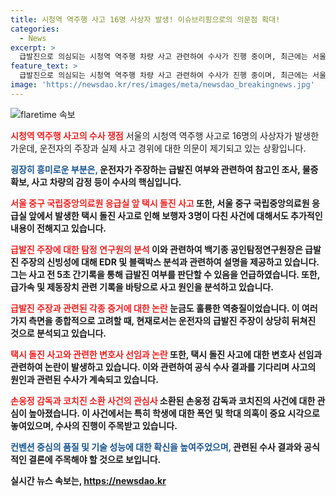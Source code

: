 ```yaml
---
title: 시청역 역주행 사고 16명 사상자 발생! 이슈브리핑으로의 의문점 확대!
categories:
  - News
excerpt: >
  급발진으로 의심되는 시청역 역주행 차량 사고 관련하여 수사가 진행 중이며, 최근에는 서울 중구에서 택시가 보행자를 들이받는 사고가 발생했다는 신고가 들어왔습니다. 부상자가 있고 경찰은 정확한 사고 원인을 조사 중입니다. 이에 대한 브리핑에서 급발진 여부와 관련된 주요 쟁점을 확인 중이며, EDR 등의 사고 기록장치를 통해 사고의 원인을 파악하고 있습니다. 만약에 대화 녹음이 있다면, 이 역시 사고에 대한 필요한 정보를 제공할 것으로 예상됩니다. 또한, 현재 손웅정 감독과 코치진이 아동학대 의심으로 검찰에 소환조사를 받고 있는 상황입니다.
feature_text: >
  급발진으로 의심되는 시청역 역주행 차량 사고 관련하여 수사가 진행 중이며, 최근에는 서울 중구에서 택시가 보행자를 들이받는 사고가 발생했다는 신고가 들어왔습니다. 부상자가 있고 경찰은 정확한 사고 원인을 조사 중입니다. 이에 대한 브리핑에서 급발진 여부와 관련된 주요 쟁점을 확인 중이며, EDR 등의 사고 기록장치를 통해 사고의 원인을 파악하고 있습니다. 만약에 대화 녹음이 있다면, 이 역시 사고에 대한 필요한 정보를 제공할 것으로 예상됩니다. 또한, 현재 손웅정 감독과 코치진이 아동학대 의심으로 검찰에 소환조사를 받고 있는 상황입니다.
image: 'https://newsdao.kr/res/images/meta/newsdao_breakingnews.jpg'
---
```


<p><img src="https://newsdao.kr/res/images/meta/newsdao_breakingnews.jpg" alt="flaretime 속보" /></p>

<p><b><span style="color: #ee2323;">시청역 역주행 사고의 수사 쟁점</span></b>
서울의 시청역 역주행 사고로 16명의 사상자가 발생한 가운데, 운전자의 주장과 실제 사고 경위에 대한 의문이 제기되고 있는 상황입니다.</p>

<p><b><span style="color: #1a5490;">굉장히 흥미로운 부분은,</span><b> 운전자가 주장하는 급발진 여부와 관련하여 참고인 조사, 물증 확보, 사고 차량의 감정 등이 수사의 핵심입니다. </p>

<p><b><span style="color: #ee2323;">서울 중구 국립중앙의료원 응급실 앞 택시 돌진 사고</span></b>
또한, 서울 중구 국립중앙의료원 응급실 앞에서 발생한 택시 돌진 사고로 인해 보행자 3명이 다친 사건에 대해서도 추가적인 내용이 전해지고 있습니다.</p>

<p><b><span style="color: #ee2323;">급발진 주장에 대한 탐정 연구원의 분석</span></b>
이와 관련하여 백기종 공인탐정연구원장은 급발진 주장의 신빙성에 대해 EDR 및 블랙박스 분석과 관련하여 설명을 제공하고 있습니다. 그는 사고 전 5초 간기록을 통해 급발진 여부를 판단할 수 있음을 언급하였습니다. 또한, 급가속 및 제동장치 관련 기록을 바탕으로 사고 원인을 분석하고 있습니다.</p>

<p><b><span style="color: #ee2323;">급발진 주장과 관련된 각종 증거에 대한 논란</span></b>
눈금도 훌륭한 역충질이었습니다. 이 여러 가지 측면을 종합적으로 고려할 때, 현재로서는 운전자의 급발진 주장이 상당히 뒤쳐진 것으로 분석되고 있습니다.</p>

<p><b><span style="color: #ee2323;">택시 돌진 사고와 관련한 변호사 선임과 논란</span></b>
또한, 택시 돌진 사고에 대한 변호사 선임과 관련하여 논란이 발생하고 있습니다. 이와 관련하여 공식 수사 결과를 기다리며 사고의 원인과 관련된 수사가 계속되고 있습니다.</p>

<p><b><span style="color: #ee2323;">손웅정 감독과 코치진 소환 사건의 관심사</span></b>
소환된 손웅정 감독과 코치진의 사건에 대한 관심이 높아졌습니다. 이 사건에서는 특히 학생에 대한 폭언 및 학대 의혹이 중요 시각으로 놓여있으며, 수사의 진행이 주목받고 있습니다.</p>

<p><b><span style="color: #1a5490;">컨벤션 중심의 품질 및 기술 성능에 대한 확신을 높여주었으며,</span></b> 관련된 수사 결과와 공식적인 결론에 주목해야 할 것으로 보입니다.</p>
실시간 뉴스 속보는, <a href="https://newsdao.kr" rel="dofollow">https://newsdao.kr</a>


